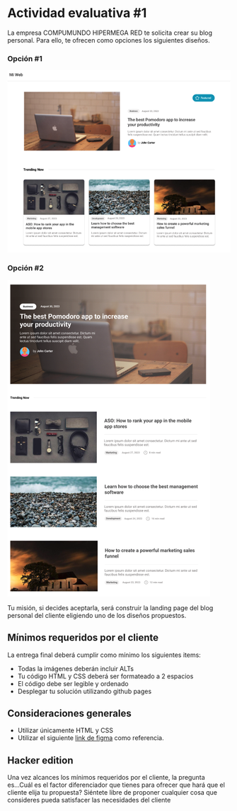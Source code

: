 # Actividad evaluativa #1

La empresa COMPUMUNDO HIPERMEGA RED te solicita crear su blog personal. Para ello, te ofrecen como opciones los siguientes diseños. 

### Opción #1

![Opción número 1](./Home1.png)

### Opción #2

![Opción número 2](./Home2.png)

Tu misión, si decides aceptarla,  será construir la landing page del blog personal del cliente eligiendo uno de los diseños propuestos. 

## Mínimos requeridos por el cliente

La entrega final deberá cumplir como mínimo los siguientes items:

- Todas la imágenes deberán incluir ALTs
- Tu código HTML y CSS deberá ser formateado a 2 espacios
- El código debe ser legible y ordenado
- Desplegar tu solución utilizando github pages

## Consideraciones generales

- Utilizar únicamente HTML y CSS
- Utilizar el siguiente <a href="https://www.figma.com/file/YrjuUaL3Mu7ijrIYOcadnc/Actividad-Evaluativa-1?type=design&node-id=0%3A1&mode=design&t=GO4sFrnmLevfaLdt-1" target="_blank">link de figma</a> como referencia.

## Hacker edition

Una vez alcances los mínimos requeridos por el cliente, la pregunta es...Cuál es el factor diferenciador que tienes para ofrecer que hará que el cliente elija tu propuesta? Siéntete libre de proponer cualquier cosa que consideres pueda satisfacer las necesidades del cliente

